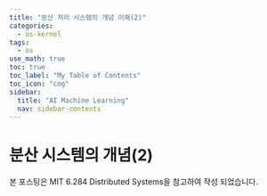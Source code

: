 ```yaml
---
title: "분산 처리 시스템의 개념 이해(2)" 
categories:
  - os-kernel
tags:
  - os
use_math: true
toc: true
toc_label: "My Table of Contents"
toc_icon: "cog"
sidebar:
  title: "AI Machine Learning"
  nav: sidebar-contents
---
```


# 분산 시스템의 개념(2)

본 포스팅은 MIT 6.284 Distributed Systems을 참고하여 작성 되었습니다.


